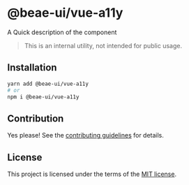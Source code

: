 # @beae-ui/vue-a11y

A Quick description of the component

> This is an internal utility, not intended for public usage.

## Installation

```sh
yarn add @beae-ui/vue-a11y
# or
npm i @beae-ui/vue-a11y
```

## Contribution

Yes please! See the
[contributing guidelines](https://github.com/beae-labs/beae-ui/blob/master/CONTRIBUTING.md)
for details.

## License

This project is licensed under the terms of the
[MIT license](https://github.com/beae-labs/beae-ui/blob/master/LICENSE).
